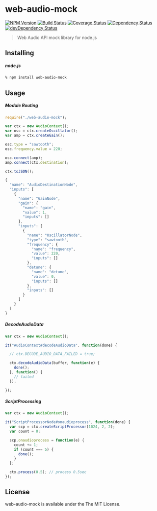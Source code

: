 # web-audio-mock
[![NPM Version](http://img.shields.io/npm/v/web-audio-mock.svg?style=flat)](https://www.npmjs.org/package/web-audio-mock)
[![Build Status](http://img.shields.io/travis/mohayonao/web-audio-mock.svg?style=flat)](https://travis-ci.org/mohayonao/web-audio-mock)
[![Coverage Status](http://img.shields.io/coveralls/mohayonao/web-audio-mock.svg?style=flat)](https://coveralls.io/r/mohayonao/web-audio-mock?branch=master)
[![Dependency Status](http://img.shields.io/david/mohayonao/web-audio-mock.svg?style=flat)](https://david-dm.org/mohayonao/web-audio-mock)
[![devDependency Status](http://img.shields.io/david/dev/mohayonao/web-audio-mock.svg?style=flat)](https://david-dm.org/mohayonao/web-audio-mock)

> Web Audio API mock library for node.js

## Installing

##### node.js

```sh
% npm install web-audio-mock
```

## Usage

##### Module Routing

```javascript
require("./web-audio-mock");

var ctx = new AudioContext();
var osc = ctx.createOscillator();
var amp = ctx.createGain();

osc.type = "sawtooth";
osc.frequency.value = 220;

osc.connect(amp);
amp.connect(ctx.destination);

ctx.toJSON();

{
  "name": "AudioDestinationNode",
  "inputs": [
    {
      "name": "GainNode",
      "gain": {
        "name": "gain",
        "value": 1,
        "inputs": []
      },
      "inputs": [
        {
          "name": "OscillatorNode",
          "type": "sawtooth",
          "frequency": {
            "name": "frequency",
            "value": 220,
            "inputs": []
          },
          "detune": {
            "name": "detune",
            "value": 0,
            "inputs": []
          },
          "inputs": []
        }
      ]
    }
  ]
}
```

##### DecodeAudioData

```javascript
var ctx = new AudioContext();

it("AudioContext#decodeAudioData", function(done) {

  // ctx.DECODE_AUDIO_DATA_FAILED = true;

  ctx.decodeAudioData(buffer, function(e) {
    done();
  }, function() {
    // failed
  });

});
```

##### ScriptProcessing

```javascript
var ctx = new AudioContext();

it("ScriptProcessorNode#onaudioprocess", function(done) {
  var scp = ctx.createScriptProcessor(1024, 2, 2);
  var count = 0;

  scp.onaudioprocess = function(e) {
    count += 1;
    if (count === 5) {
      done();
    }
  };

  ctx.process(0.5); // process 0.5sec
});
```

## License

web-audio-mock is available under the The MIT License.
